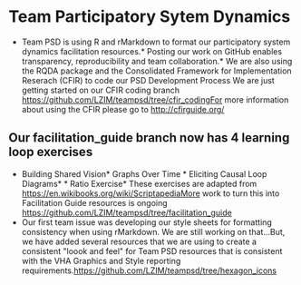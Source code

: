 # Team Participatory Sytem Dynamics 
* Team PSD is using R and rMarkdown to format our participatory system dynamics facilitation resources.* Posting our work on GitHub enables transparency, reproducibility and team collaboration.* We are also using the RQDA package and the Consolidated Framework for Implementation Reserach (CFIR) to code our PSD Development Process
We are just getting started on our CFIR coding branch https://github.com/LZIM/teampsd/tree/cfir_codingFor more information about using the CFIR please go to http://cfirguide.org/
## Our facilitation_guide branch now has 4 learning loop exercises 
* Building Shared Vision* Graphs Over Time * Eliciting Causal Loop Diagrams* * Ratio Exercise*
These exercises are adapted from https://en.wikibooks.org/wiki/ScriptapediaMore work to turn this into Facilitation Guide resources is ongoing https://github.com/LZIM/teampsd/tree/facilitation_guide
* Our first team issue was developing our style sheets for formatting consistency when using rMarkdown.
We are still working on that...But, we have added several resources that we are using to create a consistent "loook and feel" for Team PSD resources that is consistent with the VHA Graphics and Style reporting requirements.https://github.com/LZIM/teampsd/tree/hexagon_icons
